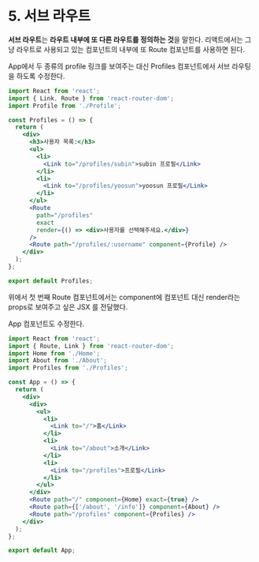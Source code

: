 # 5. 서브 라우트

**서브 라우트**는 **라우트 내부에 또 다른 라우트를 정의하는 것**을 말한다. 리액트에서는 그냥 라우트로 사용되고 있는 컴포넌트의 내부에 또 Route 컴포넌트를 사용하면 된다.

App에서 두 종류의 profile 링크를 보여주는 대신 Profiles 컴포넌트에서 서브 라우팅을 하도록 수정한다.

```jsx
import React from 'react';
import { Link, Route } from 'react-router-dom';
import Profile from './Profile';

const Profiles = () => {
  return (
    <div>
      <h3>사용자 목록:</h3>
      <ul>
        <li>
          <Link to="/profiles/subin">subin 프로필</Link>
        </li>
        <li>
          <Link to="/profiles/yoosun">yoosun 프로필</Link>
        </li>
      </ul>
      <Route
        path="/profiles"
        exact
        render={() => <div>사용자를 선택해주세요.</div>}
      />
      <Route path="/profiles/:username" component={Profile} />
    </div>
  );
};

export default Profiles;
```

위에서 첫 번째 Route 컴포넌트에서는 component에 컴포넌트 대신 render라는 props로 보여주고 싶은 JSX 를 전달했다.

App 컴포넌트도 수정한다.

```jsx
import React from 'react';
import { Route, Link } from 'react-router-dom';
import Home from './Home';
import About from './About';
import Profiles from './Profiles';

const App = () => {
  return (
    <div>
      <div>
        <ul>
          <li>
            <Link to="/">홈</Link>
          </li>
          <li>
            <Link to="/about">소개</Link>
          </li>
          <li>
            <Link to="/profiles">프로필</Link>
          </li>
        </ul>
      </div>
      <Route path="/" component={Home} exact={true} />
      <Route path={['/about', '/info']} component={About} />
      <Route path="/profiles" component={Profiles} />
    </div>
  );
};

export default App;
```



